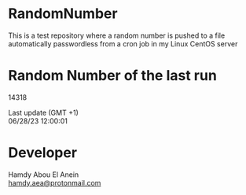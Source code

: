 # RandomNumber    
This is a test repository where a random number is pushed to a file automatically passwordless from a cron job in my Linux CentOS server    
# Random Number of the last run   
14318
      
Last update (GMT +1)    
06/28/23 12:00:01
# Developer    
Hamdy Abou El Anein   
hamdy.aea@protonmail.com
